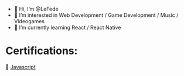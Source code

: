 - 👋 Hi, I’m @LeFede
- 👀 I’m interested in Web Development / Game Development / Music / Videogames
- 🌱 I’m currently learning React / React Native

# Certifications:
🔹 [Javascript](https://www.sololearn.com/certificates/course/en/26575590/1024/landscape/png)


<!---
LeFede/LeFede is a ✨ special ✨ repository because its `README.md` (this file) appears on your GitHub profile.
You can click the Preview link to take a look at your changes.
--->
